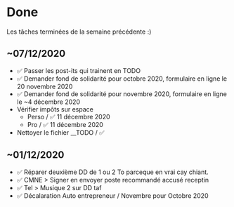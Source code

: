 # Done

Les tâches terminées de la semaine précédente :)

## ~07/12/2020

- ✅ Passer les post-its qui trainent en TODO
- ✅ Demander fond de solidarité pour octobre 2020, formulaire en ligne le 20 novembre 2020
- ✅ Demander fond de solidarité pour novembre 2020, formulaire en ligne le ~4 décembre 2020
- Vérifier impôts sur espace
  - Perso                                                            / ✅ 11 décembre 2020
  - Pro                                                              / ✅ 11 décembre 2020
- Nettoyer le fichier __TODO                                         / ✅

## ~01/12/2020

- ✅ Réparer deuxième DD de 1 ou 2 To parceque en vrai cay chiant.
- ✅ CMNE > Signer en envoyer poste recommandé accusé receptin
- ✅ Tel > Musique 2 sur DD taf
- ✅ Décalaration Auto entrepreneur / Novembre pour Octobre 2020